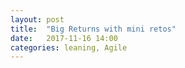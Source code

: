 ```yaml
---
layout: post
title:  "Big Returns with mini retos"
date:   2017-11-16 14:00
categories: leaning, Agile
---
```

